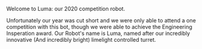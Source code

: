 Welcome to Luma: our 2020 competition robot.

Unfortunately our year was cut short and we were only able to attend a one competition with this bot, 
though we were able to achieve the Engineering Insperation award. Our Robot's name is Luma, named after our 
incredibly innovative (And incredibly bright) limelight controlled turret.
